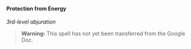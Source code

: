 #### Protection from Energy
<!-- markdownlint-disable-next-line no-emphasis-as-heading -->
_3rd-level abjuration_

> **Warning:**
> This spell has not yet been transferred from the Google Doc.
